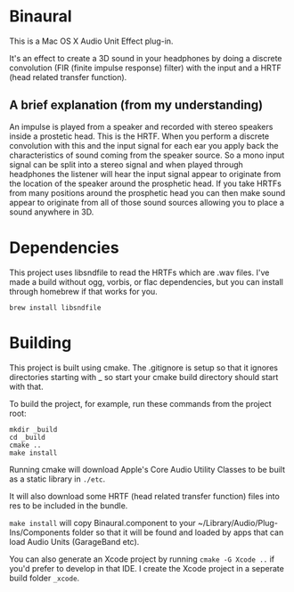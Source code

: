 # Binaural

This is a Mac OS X Audio Unit Effect plug-in.

It's an effect to create a 3D sound in your headphones by doing a discrete convolution (FIR (finite impulse response) filter) with the input and a HRTF (head related transfer function). 

## A brief explanation (from my understanding)

An impulse is played from a speaker and recorded with stereo speakers inside a prostetic head. This is the HRTF. When you perform a discrete convolution with this and the input signal for each ear you apply back the characteristics of sound coming from the speaker source. So a mono input signal can be split into a stereo signal and when played through headphones the listener will hear the input signal appear to originate from the location of the speaker around the prosphetic head. If you take HRTFs from many positions around the prosphetic head you can then make sound appear to originate from all of those sound sources allowing you to place a sound anywhere in 3D.

# Dependencies

This project uses libsndfile to read the HRTFs which are .wav files. I've made a build without ogg, vorbis, or flac dependencies, but you can install through homebrew if that works for you.

`brew install libsndfile`

# Building

This project is built using cmake. The .gitignore is setup so that it ignores directories starting with _ so start your cmake build directory should start with that.

To build the project, for example, run these commands from the project root:

```
mkdir _build
cd _build
cmake ..
make install
```

Running cmake will download Apple's Core Audio Utility Classes to be built as a static library in `./etc`.

It will also download some HRTF (head related transfer function) files into res to be included in the bundle.

`make install` will copy Binaural.component to your ~/Library/Audio/Plug-Ins/Components folder so that it will be found and loaded by apps that can load Audio Units (GarageBand etc).

You can also generate an Xcode project by running `cmake -G Xcode ..` if you'd prefer to develop in that IDE. I create the Xcode project in a seperate build folder `_xcode`.